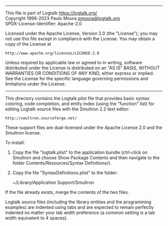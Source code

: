 ________________________________________________________________________

This file is part of Logtalk <https://logtalk.org/>  
Copyright 1998-2023 Paulo Moura <pmoura@logtalk.org>  
SPDX-License-Identifier: Apache-2.0

Licensed under the Apache License, Version 2.0 (the "License");
you may not use this file except in compliance with the License.
You may obtain a copy of the License at

    http://www.apache.org/licenses/LICENSE-2.0

Unless required by applicable law or agreed to in writing, software
distributed under the License is distributed on an "AS IS" BASIS,
WITHOUT WARRANTIES OR CONDITIONS OF ANY KIND, either express or implied.
See the License for the specific language governing permissions and
limitations under the License.
________________________________________________________________________


This directory contains the Logtalk.plist file that provides basic syntax 
coloring, code completion, and entity index (using the "function" list)
for editing Logtalk source files with the Smultron 2.2 text editor:

	http://smultron.sourceforge.net/

These support files are dual-licensed under the Apache License 2.0 and the
Smultron license.

To install:

1. Copy the file "logtalk.plist" to the application bundle (ctrl-click on 
Smultron and choose Show Package Contents and then navigate to the folder
Contents/Resources/Syntax Definitions/).

2. Copy the file "SyntaxDefinitions.plist" to the folder:

	~/Library/Application Support/Smultron

If the file already exists, merge the contents of the two files.

Logtalk source files (including the library entities and the programming
examples) are indented using tabs and are expected to remain perfectly 
indented no matter your tab width preference (a common setting is a tab
width equivalent to 4 spaces).

